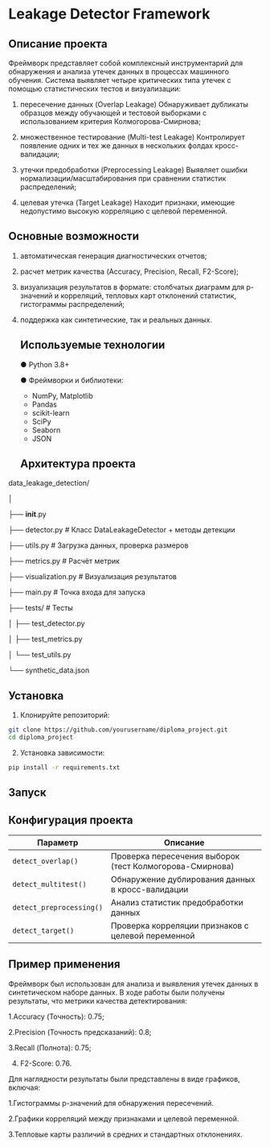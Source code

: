 # Leakage Detector Framework
## Описание проекта

  Фреймворк представляет собой комплексный инструментарий для обнаружения и анализа утечек данных в процессах машинного обучения. Система выявляет четыре критических типа утечек с помощью статистических тестов и визуализации:

1) пересечение данных (Overlap Leakage)
Обнаруживает дубликаты образцов между обучающей и тестовой выборками с использованием критерия Колмогорова-Смирнова;

2) множественное тестирование (Multi-test Leakage)
Контролирует появление одних и тех же данных в нескольких фолдах кросс-валидации;

3) утечки предобработки (Preprocessing Leakage)
Выявляет ошибки нормализации/масштабирования при сравнении статистик распределений;

4) целевая утечка (Target Leakage)
Находит признаки, имеющие недопустимо высокую корреляцию с целевой переменной.

## Основные возможности

1) автоматическая генерация диагностических отчетов;

2) расчет метрик качества (Accuracy, Precision, Recall, F2-Score);

3) визуализация результатов в формате: столбчатых диаграмм для p-значений и корреляций, тепловых карт отклонений статистик, гистограммы распределений;
4) поддержка как синтетические, так и реальных данных.


 
   ## Используемые технологии
   ● Python 3.8+
   
   ● Фреймворки и библиотеки:
    * NumPy, Matplotlib 
    * Pandas 
    * scikit-learn 
    * SciPy  
    * Seaborn 
    * JSON
      
   ## Архитектура проекта
data_leakage_detection/

│

├── __init__.py

├── detector.py          # Класс DataLeakageDetector + методы детекции

├── utils.py             # Загрузка данных, проверка размеров

├── metrics.py           # Расчёт метрик

├── visualization.py     # Визуализация результатов 

├── main.py              # Точка входа для запуска

├── tests/               # Тесты

│   ├── test_detector.py

│   ├── test_metrics.py

│   └── test_utils.py

└── synthetic_data.json  

   ## Установка
1. Клонируйте репозиторий:

```bash
git clone https://github.com/yourusername/diploma_project.git
cd diploma_project

```
2. Установка зависимости:
```bash
pip install -r requirements.txt
```
   ## Запуск


   ## Конфигурация проекта
| Параметр               | Описание                                                                 |
|------------------------|--------------------------------------------------------------------------|
| `detect_overlap()`      | Проверка пересечения выборок (тест Колмогорова-Смирнова)                 |
| `detect_multitest()`    | Обнаружение дублирования данных в кросс-валидации                        |
| `detect_preprocessing()`| Анализ статистик предобработки данных                                    |
| `detect_target()`       | Проверка корреляции признаков с целевой переменной                       |


  ## Пример применения

Фреймворк был использован для анализа и выявления утечек данных в синтетическом наборе данных. В ходе работы были получены результаты, что метрики качества детектирования:

1.Accuracy (Точность): 0.75;

2.Precision (Точность предсказаний): 0.8;

3.Recall (Полнота): 0.75;

4. F2-Score: 0.76.

Для наглядности результаты были представлены в виде графиков, включая:

1.Гистограммы p-значений для обнаружения пересечений.

2.Графики корреляций между признаками и целевой переменной.

3.Тепловые карты различий в средних и стандартных отклонениях.
